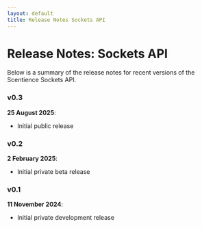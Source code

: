 ```yaml
---
layout: default
title: Release Notes Sockets API
---
```


# Release Notes: Sockets API
Below is a summary of the release notes for recent versions of the Scentience Sockets API.

### v0.3
**25 August 2025**: 
- Initial public release


### v0.2
**2 February 2025**: 
- Initial private beta release


### v0.1
**11 November 2024**: 
- Initial private development release